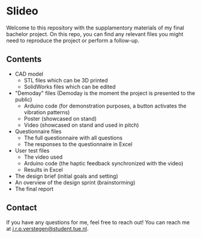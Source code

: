 # Slideo
Welcome to this repository with the supplamentory materials of my final bachelor project. On this repo, you can find any relevant files you might need to reproduce the project or perform a follow-up.

## Contents
- CAD model
  - STL files which can be 3D printed
  - SolidWorks files which can be edited
- "Demoday" files
  (Demoday is the moment the project is presented to the public)
  - Arduino code (for demonstration purposes, a button activates the vibration patterns)
  - Poster (showcased on stand)
  - Video (showcased on stand and used in pitch)
- Questionnaire files
  - The full questionnaire with all questions
  - The responses to the questionnaire in Excel
- User test files
  - The video used
  - Arduino code (the haptic feedback synchronized with the video)
  - Results in Excel
- The design brief (initial goals and setting)
- An overview of the design sprint (brainstorming)
- The final report

## Contact
If you have any questions for me, feel free to reach out! You can reach me at j.r.p.verstegen@student.tue.nl.
